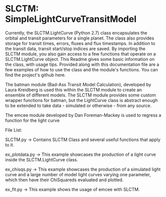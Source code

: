 # SLCTM: SimpleLightCurveTransitModel
Currently, the SLCTM.LightCurve (Python 2.7) class encapsulates the orbital and transit parameters for a single planet. The class also provides storage for transit times, errors, fluxes and flux timestamps. In addition to the transit data, transit start/stop indices are saved. By importing the SLCTM module, you also gain access to a few functions that operate on a SLCTM.LightCurve object. This Readme gives some basic information on the class, with usage tips. Provided along with this documentation file are a few examples of how to use the class and the module's functions. You can find the project's github here.

The batman module (Bad-Ass Transit Model Calculation), developed by Laura Kreidberg is used this within the SLCTM module to create an ensemble of different models. The SLCTM module provides some custom wrapper functions for batman, but the LightCurve class is abstract enough to be extended to take data - simulated or otherwise - from any source.

The emcee module developed by Dan Foreman-Mackey is used to regress a function for the light curve



File List:

SLCTM.py -> Contains SLCTM Class and several useful functions that apply to it.

ex_plotdata.py -> This example showcases the production of a light curve inside the SLCTM.LightCurve class.

ex_chisqs.py -> This example showcases the production of a simulated light curve and a large number of model light curves
varying one parameter, which then have their ChiSquareds evaluated and plotted.

ex_fit.py -> This example shows the usage of emcee with SLCTM.
